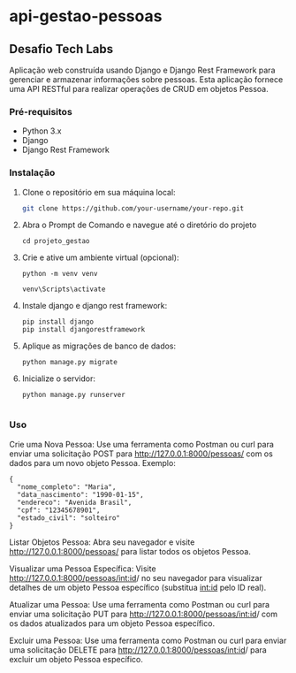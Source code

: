 # api-gestao-pessoas
## Desafio Tech Labs

Aplicação web construída usando Django e Django Rest Framework para gerenciar e armazenar informações sobre pessoas. Esta aplicação fornece uma API RESTful para realizar operações de CRUD em objetos Pessoa.

### Pré-requisitos

- Python 3.x
- Django
- Django Rest Framework

### Instalação

1. Clone o repositório em sua máquina local:

   ```bash
   git clone https://github.com/your-username/your-repo.git

2. Abra o Prompt de Comando e navegue até o diretório do projeto

   ```
   cd projeto_gestao

3. Crie e ative um ambiente virtual (opcional):

   ```
   python -m venv venv

   venv\Scripts\activate
   ```
   
4. Instale django e django rest framework:

   ```
   pip install django
   pip install djangorestframework
   ```

5. Aplique as migrações de banco de dados:

   ```
   python manage.py migrate

6. Inicialize o servidor:

   ```
   python manage.py runserver


### Uso

Crie uma Nova Pessoa: Use uma ferramenta como Postman ou curl para enviar uma solicitação POST para http://127.0.0.1:8000/pessoas/ com os dados para um novo objeto Pessoa.
   Exemplo:
   
```
{
  "nome_completo": "Maria",
  "data_nascimento": "1990-01-15",
  "endereco": "Avenida Brasil",
  "cpf": "12345678901",
  "estado_civil": "solteiro"
}
```
 
Listar Objetos Pessoa: Abra seu navegador e visite http://127.0.0.1:8000/pessoas/ para listar todos os objetos Pessoa.

Visualizar uma Pessoa Específica: Visite http://127.0.0.1:8000/pessoas/<int:id>/ no seu navegador para visualizar detalhes de um objeto Pessoa específico (substitua <int:id> pelo ID real).

Atualizar uma Pessoa: Use uma ferramenta como Postman ou curl para enviar uma solicitação PUT para http://127.0.0.1:8000/pessoas/<int:id>/ com os dados atualizados para um objeto Pessoa específico.

Excluir uma Pessoa: Use uma ferramenta como Postman ou curl para enviar uma solicitação DELETE para http://127.0.0.1:8000/pessoas/<int:id>/ para excluir um objeto Pessoa específico.
